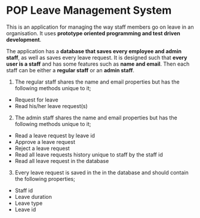 # POP Leave Management System
This is an application for managing the way staff members go on leave in an organisation. It uses **prototype oriented programming and test driven development**.

The application has a **database that saves every employee and admin staff**, as well as saves every leave request. It is designed such that **every user is a staff** and has some features such as **name and email**. Then each staff can be either a **regular staff** or an **admin staff**.  

1. The regular staff shares the name and email properties but has the following methods unique to it;
* Request for leave
* Read his/her leave request(s)

2. The admin staff shares the name and email properties but has the following methods unique to it;
* Read a leave request by leave id
* Approve a leave request
* Reject a leave request
* Read all leave requests history unique to staff by the staff id
* Read all leave request in the database

3. Every leave request is saved in the in the database and should contain the following properties;
* Staff id
* Leave duration
* Leave type
* Leave id

